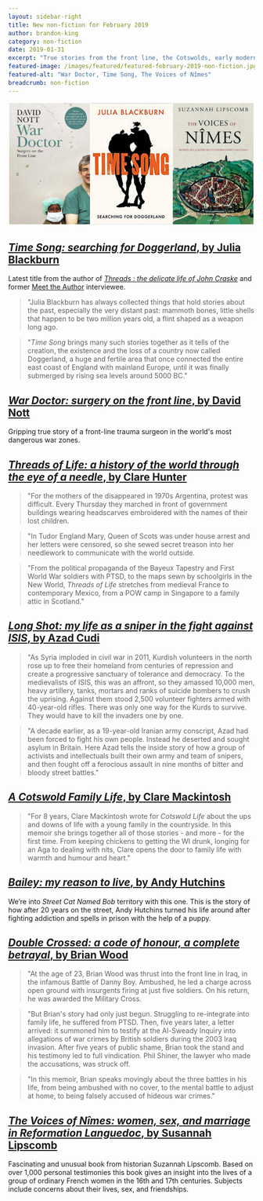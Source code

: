 ```yaml
---
layout: sidebar-right
title: New non-fiction for February 2019
author: brandon-king
category: non-fiction
date: 2019-01-31
excerpt: "True stories from the front line, the Cotswolds, early modern France and more."
featured-image: /images/featured/featured-february-2019-non-fiction.jpg
featured-alt: "War Doctor, Time Song, The Voices of Nîmes"
breadcrumb: non-fiction
---
```


![War Doctor, Time Song, The Voices of Nîmes](/images/featured/featured-february-2019-non-fiction.jpg)

## [<cite>Time Song: searching for Doggerland</cite>, by Julia Blackburn](https://suffolk.spydus.co.uk/cgi-bin/spydus.exe/ENQ/OPAC/BIBENQ?BRN=2502622)

Latest title from the author of [<cite>Threads : the delicate life of John Craske</cite>](https://suffolk.spydus.co.uk/cgi-bin/spydus.exe/ENQ/OPAC/BIBENQ?BRN=1740584) and former [Meet the Author](/new-suggestions/meet-the-author/meet-the-author-julia-blackburn) interviewee.

> "Julia Blackburn has always collected things that hold stories about the past, especially the very distant past: mammoth bones, little shells that happen to be two million years old, a flint shaped as a weapon long ago.

> "<cite>Time Song</cite> brings many such stories together as it tells of the creation, the existence and the loss of a country now called Doggerland, a huge and fertile area that once connected the entire east coast of England with mainland Europe, until it was finally submerged by rising sea levels around 5000 BC."

## [<cite>War Doctor: surgery on the front line</cite>, by David Nott](https://suffolk.spydus.co.uk/cgi-bin/spydus.exe/ENQ/OPAC/BIBENQ?BRN=2503379)

Gripping true story of a front-line trauma surgeon in the world's most dangerous war zones.

## [<cite>Threads of Life: a history of the world through the eye of a needle</cite>, by Clare Hunter](https://suffolk.spydus.co.uk/cgi-bin/spydus.exe/ENQ/OPAC/BIBENQ?BRN=2502541)

> "For the mothers of the disappeared in 1970s Argentina, protest was difficult. Every Thursday they marched in front of government buildings wearing headscarves embroidered with the names of their lost children.

> "In Tudor England Mary, Queen of Scots was under house arrest and her letters were censored, so she sewed secret treason into her needlework to communicate with the world outside.

> "From the political propaganda of the Bayeux Tapestry and First World War soldiers with PTSD, to the maps sewn by schoolgirls in the New World, <cite>Threads of Life</cite> stretches from medieval France to contemporary Mexico, from a POW camp in Singapore to a family attic in Scotland."

## [<cite>Long Shot: my life as a sniper in the fight against ISIS</cite>, by Azad Cudi](https://suffolk.spydus.co.uk/cgi-bin/spydus.exe/ENQ/OPAC/BIBENQ?BRN=2503347)

> "As Syria imploded in civil war in 2011, Kurdish volunteers in the north rose up to free their homeland from centuries of repression and create a progressive sanctuary of tolerance and democracy. To the medievalists of ISIS, this was an affront, so they amassed 10,000 men, heavy artillery, tanks, mortars and ranks of suicide bombers to crush the uprising. Against them stood 2,500 volunteer fighters armed with 40-year-old rifles. There was only one way for the Kurds to survive. They would have to kill the invaders one by one.

> "A decade earlier, as a 19-year-old Iranian army conscript, Azad had been forced to fight his own people. Instead he deserted and sought asylum in Britain. Here Azad tells the inside story of how a group of activists and intellectuals built their own army and team of snipers, and then fought off a ferocious assault in nine months of bitter and bloody street battles."

## [<cite>A Cotswold Family Life</cite>, by Clare Mackintosh](https://suffolk.spydus.co.uk/cgi-bin/spydus.exe/ENQ/OPAC/BIBENQ?BRN=2503232)

> "For 8 years, Clare Mackintosh wrote for <cite>Cotswold Life</cite> about the ups and downs of life with a young family in the countryside. In this memoir she brings together all of those stories - and more - for the first time. From keeping chickens to getting the WI drunk, longing for an Aga to dealing with nits, Clare opens the door to family life with warmth and humour and heart."

## [<cite>Bailey: my reason to live</cite>, by Andy Hutchins](https://suffolk.spydus.co.uk/cgi-bin/spydus.exe/ENQ/OPAC/BIBENQ?BRN=2513473)

We’re into <cite>Street Cat Named Bob</cite> territory with this one. This is the story of how after 20 years on the street, Andy Hutchins turned his life around after fighting addiction and spells in prison with the help of a puppy.

## [<cite>Double Crossed: a code of honour, a complete betrayal</cite>, by Brian Wood](https://suffolk.spydus.co.uk/cgi-bin/spydus.exe/ENQ/OPAC/BIBENQ?BRN=2504882)

> "At the age of 23, Brian Wood was thrust into the front line in Iraq, in the infamous Battle of Danny Boy. Ambushed, he led a charge across open ground with insurgents firing at just five soldiers. On his return, he was awarded the Military Cross.

> "But Brian's story had only just begun. Struggling to re-integrate into family life, he suffered from PTSD. Then, five years later, a letter arrived: it summoned him to testify at the Al-Sweady Inquiry into allegations of war crimes by British soldiers during the 2003 Iraq invasion. After five years of public shame, Brian took the stand and his testimony led to full vindication. Phil Shiner, the lawyer who made the accusations, was struck off.

> "In this memoir, Brian speaks movingly about the three battles in his life, from being ambushed with no cover, to the mental battle to adjust at home, to being falsely accused of hideous war crimes."

## [<cite>The Voices of Nîmes: women, sex, and marriage in Reformation Languedoc</cite>, by Susannah Lipscomb](https://suffolk.spydus.co.uk/cgi-bin/spydus.exe/ENQ/OPAC/BIBENQ?BRN=2521562)

Fascinating and unusual book from historian Suzannah Lipscomb. Based on over 1,000 personal testimonies this book gives an insight into the lives of a group of ordinary French women in the 16th and 17th centuries. Subjects include concerns about their lives, sex, and friendships.
